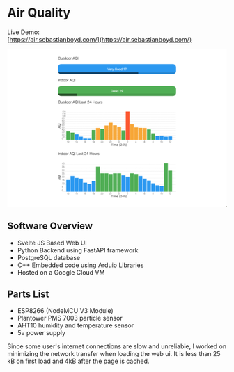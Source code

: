 # Air Quality
Live Demo:  
[https://air.sebastianboyd.com/](https://air.sebastianboyd.com/)  

!["Sceenshot of AQI dashboard"](screenshot.png)

## Software Overview
- Svelte JS Based Web UI
- Python Backend using FastAPI framework
- PostgreSQL database
- C++ Embedded code using Arduio Libraries
- Hosted on a Google Cloud VM



## Parts List
- ESP8266 (NodeMCU V3 Module)
- Plantower PMS 7003 particle sensor
- AHT10 humidity and temperature sensor
- 5v power supply

Since some user's internet connections are slow and unreliable, I worked on minimizing the network transfer when loading the web ui. It is less than 25 kB on first load and 4kB after the page is cached.
